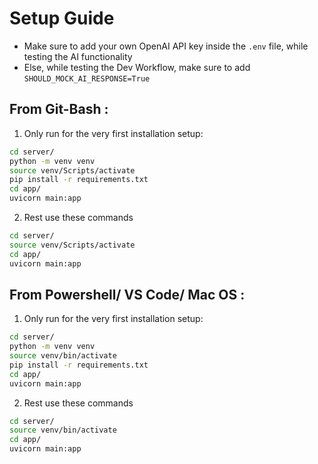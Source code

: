 # Setup Guide

* Make sure to add your own OpenAI API key inside the `.env` file, while testing the AI functionality
* Else, while testing the Dev Workflow, make sure to add `SHOULD_MOCK_AI_RESPONSE=True`

## From Git-Bash :

1. Only run for the very first installation setup:

```bash
cd server/
python -m venv venv
source venv/Scripts/activate
pip install -r requirements.txt
cd app/
uvicorn main:app
```

2. Rest use these commands

```bash
cd server/
source venv/Scripts/activate
cd app/
uvicorn main:app
```

## From Powershell/ VS Code/ Mac OS :

1. Only run for the very first installation setup:

```bash
cd server/
python -m venv venv
source venv/bin/activate
pip install -r requirements.txt
cd app/
uvicorn main:app
```

2. Rest use these commands

```bash
cd server/
source venv/bin/activate
cd app/
uvicorn main:app
```


